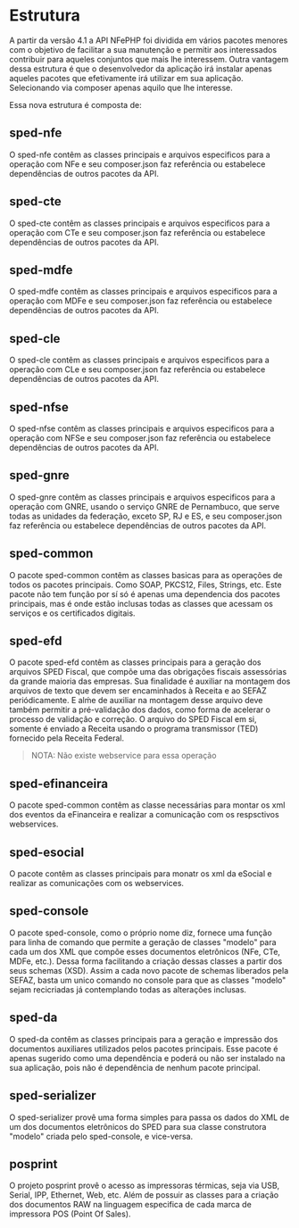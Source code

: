 # Estrutura

A partir da versão 4.1 a API NFePHP foi dividida em vários pacotes menores com o objetivo de facilitar a sua manutenção e permitir aos interessados contribuir para aqueles conjuntos que mais lhe interessem.
Outra vantagem dessa estrutura é que o desenvolvedor da aplicação irá instalar apenas aqueles pacotes que efetivamente irá utilizar em sua aplicação. Selecionando via composer apenas aquilo que lhe interesse.

Essa nova estrutura é composta de:

## sped-nfe

O sped-nfe contêm as classes principais e arquivos especificos para a operação com NFe e seu composer.json faz referência ou estabelece dependências de outros pacotes da API.

## sped-cte

O sped-cte contêm as classes principais e arquivos especificos para a operação com CTe e seu composer.json faz referência ou estabelece dependências de outros pacotes da API.

## sped-mdfe

O sped-mdfe contêm as classes principais e arquivos especificos para a operação com MDFe e seu composer.json faz referência ou estabelece dependências de outros pacotes da API.

## sped-cle

O sped-cle contêm as classes principais e arquivos especificos para a operação com CLe e seu composer.json faz referência ou estabelece dependências de outros pacotes da API.

## sped-nfse

O sped-nfse contêm as classes principais e arquivos especificos para a operação com NFSe e seu composer.json faz referência ou estabelece dependências de outros pacotes da API.

## sped-gnre

O sped-gnre contêm as classes principais e arquivos especificos para a operação com GNRE, usando o serviço GNRE de Pernambuco, que serve todas as unidades da federação, exceto SP, RJ e ES, e seu composer.json faz referência ou estabelece dependências de outros pacotes da API.

## sped-common

O pacote sped-common contêm as classes basicas para as operações de todos os pacotes principais. Como SOAP, PKCS12, Files, Strings, etc.
Este pacote não tem função por sí só é apenas uma dependencia dos pacotes principais, mas é onde estão inclusas todas as classes que acessam os serviços e os certificados digitais.

## sped-efd

O pacote sped-efd contêm as classes principais para a geração dos arquivos SPED Fiscal, que compõe uma das obrigações fiscais assessórias da grande maioria das empresas. Sua finalidade é auxiliar na montagem dos arquivos de  texto que devem ser encaminhados à Receita e ao SEFAZ periódicamente. E alḿe de auxiliar na montagem desse arquivo deve também permitir a pré-validação dos dados, como forma de acelerar o processo de validação e correção. O arquivo do SPED Fiscal em si, somente é enviado a Receita usando  o programa transmissor (TED) fornecido pela Receita Federal.

> NOTA: Não existe webservice para essa operação

## sped-efinanceira

O pacote sped-common contêm as classe necessárias para montar os xml dos eventos da eFinanceira e realizar a comunicação com os respsctivos webservices. 

## sped-esocial

O pacote contêm as classes principais para monatr os xml da eSocial e realizar as comunicações com os webservices. 
 
## sped-console

O pacote sped-console, como o próprio nome diz, fornece uma função para linha de comando que permite a geração de classes "modelo" para cada um dos XML que compõe esses documentos eletrônicos (NFe, CTe, MDFe, etc.).
Dessa forma facilitando a criação dessas classes a partir dos seus schemas (XSD). Assim a cada novo pacote de schemas liberados pela SEFAZ, basta um unico comando no console para que as classes "modelo" sejam recicriadas já contemplando todas as alterações inclusas.

## sped-da

O sped-da contêm as classes principais para a geração e impressão dos documentos auxiliares utilizados pelos pacotes principais.
Esse pacote é apenas sugerido como uma dependência e poderá ou não ser instalado na sua aplicação, pois não é dependência de nenhum pacote principal.

## sped-serializer

O sped-serializer provê uma forma simples para passa os dados do XML de um dos documentos eletrônicos do SPED para sua classe construtora "modelo" criada pelo sped-console, e vice-versa.

## posprint

O projeto posprint provê o acesso as impressoras térmicas, seja via USB, Serial, IPP, Ethernet, Web, etc.
Além de possuir as classes para a criação dos documentos RAW na linguagem especifica de cada marca de impressora POS (Point Of Sales).
